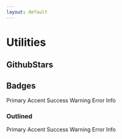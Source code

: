 ```yaml
---
layout: default
---
```


# Utilities

## GithubStars
<GithubStars stars="104.8k" repo="microsoft/TypeScript" />

## Badges
<Badge type="primary">Primary</Badge> <Badge type="accent">Accent</Badge> <Badge type="success">Success</Badge> <Badge type="warning">Warning</Badge> <Badge type="error">Error</Badge> <Badge type="info">Info</Badge>

### Outlined
<Badge type="primary" outlined>Primary</Badge> <Badge type="accent" outlined>Accent</Badge> <Badge type="success" outlined>Success</Badge> <Badge type="warning" outlined>Warning</Badge> <Badge type="error" outlined>Error</Badge> <Badge type="info" outlined>Info</Badge>
